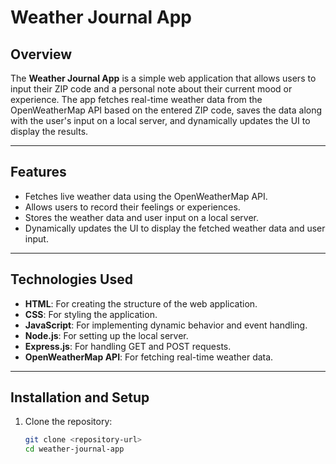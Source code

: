 # Weather Journal App

## Overview
The **Weather Journal App** is a simple web application that allows users to input their ZIP code and a personal note about their current mood or experience. The app fetches real-time weather data from the OpenWeatherMap API based on the entered ZIP code, saves the data along with the user's input on a local server, and dynamically updates the UI to display the results.

---

## Features
- Fetches live weather data using the OpenWeatherMap API.
- Allows users to record their feelings or experiences.
- Stores the weather data and user input on a local server.
- Dynamically updates the UI to display the fetched weather data and user input.

---

## Technologies Used
- **HTML**: For creating the structure of the web application.
- **CSS**: For styling the application.
- **JavaScript**: For implementing dynamic behavior and event handling.
- **Node.js**: For setting up the local server.
- **Express.js**: For handling GET and POST requests.
- **OpenWeatherMap API**: For fetching real-time weather data.

---

## Installation and Setup
1. Clone the repository:
   ```bash
   git clone <repository-url>
   cd weather-journal-app

